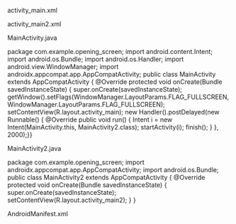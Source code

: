 activity_main.xml

<?xml version="1.0" encoding="utf-8"?>
<RelativeLayout
xmlns:android="http://schemas.android.com/apk/res/android"
xmlns:app="http://schemas.android.com/apk/res-auto"
xmlns:tools="http://schemas.android.com/tools"
android:id="@+id/idRLContainer"
android:layout_width="match_parent"
android:layout_height="match_parent"
android:background="#635324"
android:orientation="vertical"
tools:context=".MainActivity">
<ImageView
android:id="@+id/idIVLogo"
android:layout_width="wrap_content"
android:layout_height="wrap_content"
android:layout_centerInParent="true"
android:layout_margin="25dp"
app:tint="@color/white" />
<!--on below line we are creating progress bar-->
<ProgressBar
android:id="@+id/idPBLoading"
android:layout_width="wrap_content"
android:layout_height="wrap_content"
android:layout_below="@id/idIVLogo"
android:layout_centerInParent="true"
android:indeterminateTint="@color/white" />
<ImageView
android:id="@+id/imageView"
android:layout_width="168dp"
android:layout_height="175dp"
android:layout_alignParentStart="true"
android:layout_alignParentTop="true"
android:layout_alignParentEnd="true"
android:layout_alignParentBottom="true"
android:layout_marginStart="125dp"
android:layout_marginTop="122dp"
android:layout_marginEnd="118dp"
android:layout_marginBottom="433dp"
app:srcCompat="@drawable/logo" />
<TextView
android:id="@+id/textView"
android:layout_width="147dp"
android:layout_height="36dp"
android:layout_alignParentStart="true"
android:layout_alignParentTop="true"
android:layout_alignParentEnd="true"
android:layout_alignParentBottom="true"
android:layout_marginStart="154dp"
android:layout_marginTop="320dp"
android:layout_marginEnd="110dp"
android:layout_marginBottom="374dp"
android:text="Welcome"
android:textColor="@color/white"
android:textSize="25sp" />
</RelativeLayout>


activity_main2.xml

<?xml version="1.0" encoding="utf-8"?>
<RelativeLayout xmlns:android="http://schemas.android.com/apk/res/android"
xmlns:app="http://schemas.android.com/apk/res-auto"
xmlns:tools="http://schemas.android.com/tools"
android:layout_width="match_parent"
android:layout_height="match_parent"
android:background="#000000"
tools:context=".MainActivity">
<TextView
android:id="@+id/textView4"
android:layout_width="411dp"
android:layout_height="49dp"
android:background="#000000"
android:text="Till the Last Bite"
android:textAlignment="center"
android:textSize="34sp"
android:textColor="#EFB813"
app:layout_constraintBottom_toBottomOf="parent"
app:layout_constraintEnd_toEndOf="parent"
app:layout_constraintHorizontal_bias="0.0"
app:layout_constraintStart_toStartOf="parent"
app:layout_constraintTop_toTopOf="parent"
app:layout_constraintVertical_bias="0.023" />
<ImageView
android:id="@+id/imageView2"
android:layout_width="match_parent"
android:layout_height="match_parent"
app:srcCompat="@drawable/bg" />
</RelativeLayout>


MainActivity.java

package com.example.opening_screen;
import android.content.Intent;
import android.os.Bundle;
import android.os.Handler;
import android.view.WindowManager;
import androidx.appcompat.app.AppCompatActivity;
public class MainActivity extends AppCompatActivity {
@Override
protected void onCreate(Bundle savedInstanceState) {
super.onCreate(savedInstanceState);
getWindow().setFlags(WindowManager.LayoutParams.FLAG_FULLSCREEN,
WindowManager.LayoutParams.FLAG_FULLSCREEN);
setContentView(R.layout.activity_main);
new Handler().postDelayed(new Runnable() {
@Override
public void run() {
Intent i = new Intent(MainActivity.this, MainActivity2.class);
startActivity(i);
finish();
}
}, 2000);}}


MainActivity2.java

package com.example.opening_screen;
import androidx.appcompat.app.AppCompatActivity;
import android.os.Bundle;
public class MainActivity2 extends AppCompatActivity {
@Override
protected void onCreate(Bundle savedInstanceState) {
super.onCreate(savedInstanceState);
setContentView(R.layout.activity_main2);
}
}


AndroidManifest.xml

<?xml version="1.0" encoding="utf-8"?>
<manifest xmlns:android="http://schemas.android.com/apk/res/android"
xmlns:tools="http://schemas.android.com/tools">
<application
android:allowBackup="true"
android:dataExtractionRules="@xml/data_extraction_rules"
android:fullBackupContent="@xml/backup_rules"
android:icon="@mipmap/ic_launcher"
android:label="Opening_Screen"
android:roundIcon="@mipmap/ic_launcher_round"
android:supportsRtl="true"
android:theme="@style/Theme.Opening_Screen"
tools:targetApi="31">
<activity
android:name=".MainActivity2"
android:exported="false"/>
<activity
android:name=".MainActivity"
android:exported="true">
<intent-filter>
<action android:name="android.intent.action.MAIN" />
<category android:name="android.intent.category.LAUNCHER" />
</intent-filter>
</activity>
</application>
</manifest>
